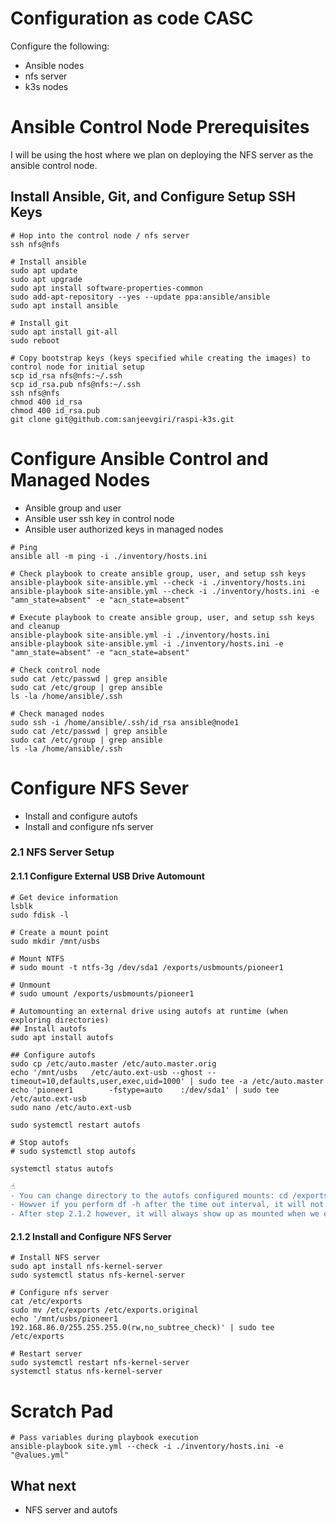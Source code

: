 # Configuration as code CASC
Configure the following:
- Ansible nodes
- nfs server
- k3s nodes

# Ansible Control Node Prerequisites
I will be using the host where we plan on deploying the NFS server as the ansible control node. 

## Install Ansible, Git, and Configure Setup SSH Keys
```shell
# Hop into the control node / nfs server
ssh nfs@nfs

# Install ansible
sudo apt update
sudo apt upgrade
sudo apt install software-properties-common
sudo add-apt-repository --yes --update ppa:ansible/ansible
sudo apt install ansible

# Install git
sudo apt install git-all
sudo reboot

# Copy bootstrap keys (keys specified while creating the images) to control node for initial setup
scp id_rsa nfs@nfs:~/.ssh
scp id_rsa.pub nfs@nfs:~/.ssh
ssh nfs@nfs
chmod 400 id_rsa
chmod 400 id_rsa.pub
git clone git@github.com:sanjeevgiri/raspi-k3s.git
```

# Configure Ansible Control and Managed Nodes
- Ansible group and user
- Ansible user ssh key in control node
- Ansible user authorized keys in managed nodes
```shell
# Ping
ansible all -m ping -i ./inventory/hosts.ini

# Check playbook to create ansible group, user, and setup ssh keys
ansible-playbook site-ansible.yml --check -i ./inventory/hosts.ini
ansible-playbook site-ansible.yml --check -i ./inventory/hosts.ini -e "amn_state=absent" -e "acn_state=absent"

# Execute playbook to create ansible group, user, and setup ssh keys and cleanup
ansible-playbook site-ansible.yml -i ./inventory/hosts.ini
ansible-playbook site-ansible.yml -i ./inventory/hosts.ini -e "amn_state=absent" -e "acn_state=absent"

# Check control node
sudo cat /etc/passwd | grep ansible
sudo cat /etc/group | grep ansible
ls -la /home/ansible/.ssh

# Check managed nodes
sudo ssh -i /home/ansible/.ssh/id_rsa ansible@node1
sudo cat /etc/passwd | grep ansible
sudo cat /etc/group | grep ansible
ls -la /home/ansible/.ssh
```

# Configure NFS Sever
- Install and configure autofs
- Install and configure nfs server

### 2.1 NFS Server Setup
#### 2.1.1 Configure External USB Drive Automount
```shell
# Get device information
lsblk 
sudo fdisk -l

# Create a mount point
sudo mkdir /mnt/usbs

# Mount NTFS
# sudo mount -t ntfs-3g /dev/sda1 /exports/usbmounts/pioneer1

# Unmount
# sudo umount /exports/usbmounts/pioneer1

# Automounting an external drive using autofs at runtime (when exploring directories)
## Install autofs
sudo apt install autofs

## Configure autofs
sudo cp /etc/auto.master /etc/auto.master.orig
echo '/mnt/usbs   /etc/auto.ext-usb --ghost --timeout=10,defaults,user,exec,uid=1000' | sudo tee -a /etc/auto.master
echo 'pioneer1        -fstype=auto    :/dev/sda1' | sudo tee /etc/auto.ext-usb
sudo nano /etc/auto.ext-usb

sudo systemctl restart autofs

# Stop autofs
# sudo systemctl stop autofs

systemctl status autofs
```
```diff
☝️ 
- You can change directory to the autofs configured mounts: cd /exports/usbmounts/pioneer1
- Howver if you perform df -h after the time out interval, it will not show up as mounted
- After step 2.1.2 however, it will always show up as mounted when we expose it with nfsserver
```

#### 2.1.2 Install and Configure NFS Server
```shell
# Install NFS server
sudo apt install nfs-kernel-server
sudo systemctl status nfs-kernel-server

# Configure nfs server
cat /etc/exports
sudo mv /etc/exports /etc/exports.original
echo '/mnt/usbs/pioneer1 192.168.86.0/255.255.255.0(rw,no_subtree_check)' | sudo tee /etc/exports

# Restart server
sudo systemctl restart nfs-kernel-server
systemctl status nfs-kernel-server
```


# Scratch Pad
```shell
# Pass variables during playbook execution
ansible-playbook site.yml --check -i ./inventory/hosts.ini -e "@values.yml"
```

## What next
- NFS server and autofs
